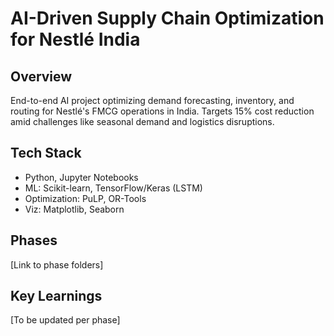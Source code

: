# AI-Driven Supply Chain Optimization for Nestlé India

## Overview
End-to-end AI project optimizing demand forecasting, inventory, and routing for Nestlé's FMCG operations in India. Targets 15% cost reduction amid challenges like seasonal demand and logistics disruptions.

## Tech Stack
- Python, Jupyter Notebooks
- ML: Scikit-learn, TensorFlow/Keras (LSTM)
- Optimization: PuLP, OR-Tools
- Viz: Matplotlib, Seaborn

## Phases
[Link to phase folders]

## Key Learnings
[To be updated per phase]

